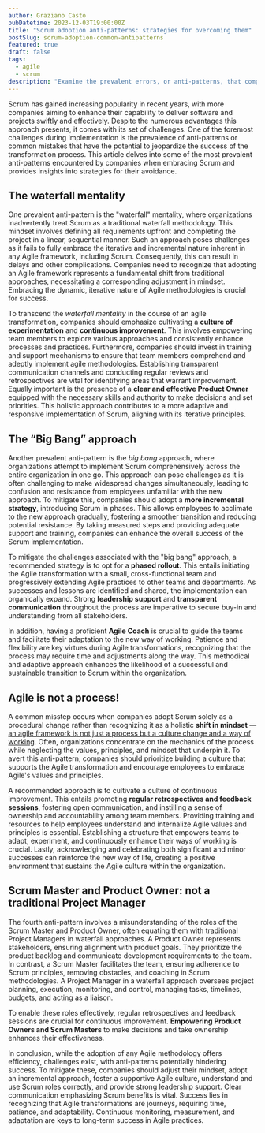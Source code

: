 ```yaml
---
author: Graziano Casto
pubDatetime: 2023-12-03T19:00:00Z
title: "Scrum adoption anti-patterns: strategies for overcoming them"
postSlug: scrum-adoption-common-antipatterns
featured: true
draft: false
tags:
  - agile
  - scrum
description: "Examine the prevalent errors, or anti-patterns, that companies often face during the implementation of Scrum and provide suggestions to mitigate them."
---
```


Scrum has gained increasing popularity in recent years, with more companies aiming to enhance their capability to deliver software and projects swiftly and effectively. Despite the numerous advantages this approach presents, it comes with its set of challenges. One of the foremost challenges during implementation is the prevalence of anti-patterns or common mistakes that have the potential to jeopardize the success of the transformation process. This article delves into some of the most prevalent anti-patterns encountered by companies when embracing Scrum and provides insights into strategies for their avoidance.

## The waterfall mentality

One prevalent anti-pattern is the "waterfall" mentality, where organizations inadvertently treat Scrum as a traditional waterfall methodology. This mindset involves defining all requirements upfront and completing the project in a linear, sequential manner. Such an approach poses challenges as it fails to fully embrace the iterative and incremental nature inherent in any Agile framework, including Scrum. Consequently, this can result in delays and other complications. Companies need to recognize that adopting an Agile framework represents a fundamental shift from traditional approaches, necessitating a corresponding adjustment in mindset. Embracing the dynamic, iterative nature of Agile methodologies is crucial for success.

To transcend the _waterfall mentality_ in the course of an agile transformation, companies should emphasize cultivating a **culture of experimentation** and **continuous improvement**. This involves empowering team members to explore various approaches and consistently enhance processes and practices. Furthermore, companies should invest in training and support mechanisms to ensure that team members comprehend and adeptly implement agile methodologies. Establishing transparent communication channels and conducting regular reviews and retrospectives are vital for identifying areas that warrant improvement. Equally important is the presence of a **clear and effective Product Owner** equipped with the necessary skills and authority to make decisions and set priorities. This holistic approach contributes to a more adaptive and responsive implementation of Scrum, aligning with its iterative principles.

## The “Big Bang” approach

Another prevalent anti-pattern is the _big bang_ approach, where organizations attempt to implement Scrum comprehensively across the entire organization in one go. This approach can pose challenges as it is often challenging to make widespread changes simultaneously, leading to confusion and resistance from employees unfamiliar with the new approach. To mitigate this, companies should adopt a **more incremental strategy**, introducing Scrum in phases. This allows employees to acclimate to the new approach gradually, fostering a smoother transition and reducing potential resistance. By taking measured steps and providing adequate support and training, companies can enhance the overall success of the Scrum implementation.

To mitigate the challenges associated with the "big bang" approach, a recommended strategy is to opt for a **phased rollout**. This entails initiating the Agile transformation with a small, cross-functional team and progressively extending Agile practices to other teams and departments. As successes and lessons are identified and shared, the implementation can organically expand. Strong **leadership support** and **transparent communication** throughout the process are imperative to secure buy-in and understanding from all stakeholders.

In addition, having a proficient **Agile Coach** is crucial to guide the teams and facilitate their adaptation to the new way of working. Patience and flexibility are key virtues during Agile transformations, recognizing that the process may require time and adjustments along the way. This methodical and adaptive approach enhances the likelihood of a successful and sustainable transition to Scrum within the organization.

## Agile is not a process!

A common misstep occurs when companies adopt Scrum solely as a procedural change rather than recognizing it as a holistic **shift in mindset** — [an agile framework is not just a process but a culture change and a way of working](<[https:](https://casto-graziano.me/posts/agile-vs-scrum/)>). Often, organizations concentrate on the mechanics of the process while neglecting the values, principles, and mindset that underpin it. To avert this anti-pattern, companies should prioritize building a culture that supports the Agile transformation and encourage employees to embrace Agile's values and principles.

A recommended approach is to cultivate a culture of continuous improvement. This entails promoting **regular retrospectives and feedback sessions**, fostering open communication, and instilling a sense of ownership and accountability among team members. Providing training and resources to help employees understand and internalize Agile values and principles is essential. Establishing a structure that empowers teams to adapt, experiment, and continuously enhance their ways of working is crucial. Lastly, acknowledging and celebrating both significant and minor successes can reinforce the new way of life, creating a positive environment that sustains the Agile culture within the organization.

## Scrum Master and Product Owner: not a traditional Project Manager

The fourth anti-pattern involves a misunderstanding of the roles of the Scrum Master and Product Owner, often equating them with traditional Project Managers in waterfall approaches. A Product Owner represents stakeholders, ensuring alignment with product goals. They prioritize the product backlog and communicate development requirements to the team. In contrast, a Scrum Master facilitates the team, ensuring adherence to Scrum principles, removing obstacles, and coaching in Scrum methodologies. A Project Manager in a waterfall approach oversees project planning, execution, monitoring, and control, managing tasks, timelines, budgets, and acting as a liaison.

To enable these roles effectively, regular retrospectives and feedback sessions are crucial for continuous improvement. **Empowering Product Owners and Scrum Masters** to make decisions and take ownership enhances their effectiveness.

In conclusion, while the adoption of any Agile methodology offers efficiency, challenges exist, with anti-patterns potentially hindering success. To mitigate these, companies should adjust their mindset, adopt an incremental approach, foster a supportive Agile culture, understand and use Scrum roles correctly, and provide strong leadership support. Clear communication emphasizing Scrum benefits is vital. Success lies in recognizing that Agile transformations are journeys, requiring time, patience, and adaptability. Continuous monitoring, measurement, and adaptation are keys to long-term success in Agile practices.
